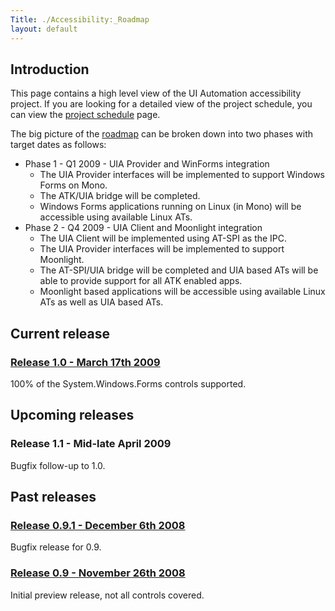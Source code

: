 ```yaml
---
Title: ./Accessibility:_Roadmap
layout: default
---
```


Introduction
------------

This page contains a high level view of the UI Automation accessibility
project. If you are looking for a detailed view of the project schedule,
you can view the [project
schedule]({{site.url}}/Accessibility:_Project_Schedule "wikilink") page.

The big picture of the [roadmap]({{site.url}}/Accessibility:_Roadmap "wikilink") can
be broken down into two phases with target dates as follows:

-   Phase 1 - Q1 2009 - UIA Provider and WinForms integration
    -   The UIA Provider interfaces will be implemented to support
        Windows Forms on Mono.
    -   The ATK/UIA bridge will be completed.
    -   Windows Forms applications running on Linux (in Mono) will be
        accessible using available Linux ATs.
-   Phase 2 - Q4 2009 - UIA Client and Moonlight integration
    -   The UIA Client will be implemented using AT-SPI as the IPC.
    -   The UIA Provider interfaces will be implemented to support
        Moonlight.
    -   The AT-SPI/UIA bridge will be completed and UIA based ATs will
        be able to provide support for all ATK enabled apps.
    -   Moonlight based applications will be accessible using available
        Linux ATs as well as UIA based ATs.

Current release
---------------

### [Release 1.0 - March 17th 2009](Accessibility:_Release_Notes_1.0{{site.url}}/ "wikilink")

100% of the System.Windows.Forms controls supported.

Upcoming releases
-----------------

### Release 1.1 - Mid-late April 2009

Bugfix follow-up to 1.0.

Past releases
-------------

### [Release 0.9.1 - December 6th 2008](Accessibility:_Release_Notes_0.9.1{{site.url}}/ "wikilink")

Bugfix release for 0.9.

### [Release 0.9 - November 26th 2008](Accessibility:_Release_Notes_0.9{{site.url}}/ "wikilink")

Initial preview release, not all controls covered.

